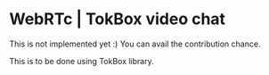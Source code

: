 # WebRTc | TokBox video chat


This is not implemented yet :) You can avail the contribution chance.

This is to be done using TokBox library.